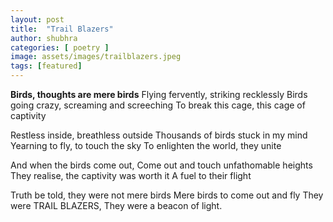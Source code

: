 ```yaml
---
layout: post
title:  "Trail Blazers"
author: shubhra
categories: [ poetry ]
image: assets/images/trailblazers.jpeg
tags: [featured]
---
```

**Birds, thoughts are mere birds**
Flying fervently, striking recklessly
Birds going crazy, screaming and screeching
To break this cage, this cage of captivity

Restless inside, breathless outside
Thousands of birds stuck in my mind
Yearning to fly, to touch the sky
To enlighten the world, they unite

And when the birds come out,
Come out and touch unfathomable heights
They realise, the captivity was worth it
A fuel to their flight  

Truth be told, they were not mere birds
Mere birds to come out and fly
They were TRAIL BLAZERS,
They were a beacon of light.
